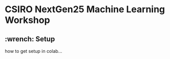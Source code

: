 <h1>CSIRO NextGen25 Machine Learning Workshop</h1>

<h2>:wrench: Setup</h2> 

how to get setup in colab...